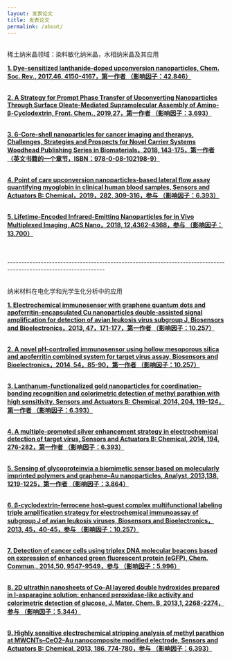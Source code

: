 ```yaml
---
layout: 发表论文
title: 发表论文
permalink: /about/
---
```


<br>  稀土纳米晶领域：染料敏化纳米晶，水相纳米晶及其应用 <br>

<strong><a href="https://pubs.rsc.org/en/content/articlelanding/2017/cs/c7cs00053g#!divAbstract">1. Dye-sensitized lanthanide-doped upconversion nanoparticles, Chem. Soc. Rev., 2017,46, 4150-4167，第一作者 （影响因子：42.846）</a></strong><br><br>

<strong><a href="https://www.frontiersin.org/articles/10.3389/fchem.2019.00161/full">2. A Strategy for Prompt Phase Transfer of Upconverting Nanoparticles Through Surface Oleate-Mediated Supramolecular Assembly of Amino-β-Cyclodextrin, Front. Chem., 2019,27，第一作者 （影响因子：3.693）</a></strong><br><br>

<strong><a href="https://www.sciencedirect.com/science/article/pii/B9780081021989000065?via%3Dihub">3.  6-Core-shell nanoparticles for cancer imaging and therapys, Challenges, Strategies and Prospects for Novel Carrier Systems
Woodhead Publishing Series in Biomaterials，2018, 143-175，第一作者 （英文书籍的一个章节，ISBN：978-0-08-102198-9）</a></strong><br><br>

<strong><a href="https://www.sciencedirect.com/science/article/abs/pii/S0925400518320306?via%3Dihub">4. Point of care upconversion nanoparticles-based lateral flow assay quantifying myoglobin in clinical human blood samples, Sensors and Actuators B: Chemical，2019，282, 309-316，参与 （影响因子：6.393）</a></strong><br><br>

<strong><a href="https://pubs.acs.org/doi/10.1021/acsnano.7b09189">5. Lifetime-Encoded Infrared-Emitting Nanoparticles for in Vivo Multiplexed Imaging, ACS Nano，2018, 12,4362-4368，参与 （影响因子：13.700）</a></strong><br><br>

<br>-----------------------------------------------------------------------------------------------------------------<br>

<br>  纳米材料在电化学和光学生化分析中的应用 <br>

<strong><a href="https://www.sciencedirect.com/science/article/pii/S0956566313001802?via%3Dihub">1. Electrochemical immunosensor with graphene quantum dots and apoferritin-encapsulated Cu nanoparticles double-assisted signal amplification for detection of avian leukosis virus subgroup J, Biosensors and Bioelectronics，2013, 47，171-177，第一作者 （影响因子：10.257）</a></strong><br><br>

<strong><a href="https://www.sciencedirect.com/science/article/pii/S0956566313007537?via%3Dihub">2. A novel pH-controlled immunosensor using hollow mesoporous silica and apoferritin combined system for target virus assay, Biosensors and Bioelectronics，2014, 54，85-90，第一作者 （影响因子：10.257）</a></strong><br><br>

<strong><a href="https://www.sciencedirect.com/science/article/abs/pii/S0925400514009332?via%3Dihub">3. Lanthanum-functionalized gold nanoparticles for coordination–bonding recognition and colorimetric detection of methyl parathion with high sensitivity, Sensors and Actuators B: Chemical, 2014, 204, 119-124，第一作者 （影响因子：6.393）</a></strong><br><br>

<strong><a href="https://www.sciencedirect.com/science/article/abs/pii/S0925400513015414?via%3Dihub">4. A multiple-promoted silver enhancement strategy in electrochemical detection of target virus, Sensors and Actuators B: Chemical, 2014, 194, 276-282，第一作者 （影响因子：6.393）</a></strong><br><br>

<strong><a href="https://pubs.rsc.org/en/content/articlelanding/2013/AN/c2an36297j#!divAbstract">5. Sensing of glycoproteinvia a biomimetic sensor based on molecularly imprinted polymers and graphene–Au nanoparticles, Analyst, 2013,138, 1219-1225，第一作者 （影响因子：3.864）</a></strong><br><br>

<strong><a href="https://www.sciencedirect.com/science/article/pii/S0956566313000523?via%3Dihub">6. β-cyclodextrin-ferrocene host–guest complex multifunctional labeling triple amplification strategy for electrochemical immunoassay of subgroup J of avian leukosis viruses, Biosensors and Bioelectronics，2013, 45，40-45，参与 （影响因子：10.257）</a></strong><br><br>

<strong><a href="https://pubs.rsc.org/en/content/articlelanding/2014/CC/C4CC03925D#!divAbstract">7. Detection of cancer cells using triplex DNA molecular beacons based on expression of enhanced green fluorescent protein (eGFP), Chem. Commun., 2014,50, 9547-9549，参与 （影响因子：5.996）</a></strong><br><br>

<strong><a href="https://pubs.rsc.org/en/content/articlelanding/2013/TB/c3tb00044c#!divAbstract">8. 2D ultrathin nanosheets of Co–Al layered double hydroxides prepared in l-asparagine solution: enhanced peroxidase-like activity and colorimetric detection of glucose, J. Mater. Chem. B, 2013,1, 2268-2274，参与 （影响因子：5.344）</a></strong><br><br>

<strong><a href="https://www.sciencedirect.com/science/article/abs/pii/S0925400513007491?via%3Dihub">9. Highly sensitive electrochemical stripping analysis of methyl parathion at MWCNTs–CeO2–Au nanocomposite modified electrode, Sensors and Actuators B: Chemical, 2013, 186, 774-780，参与 （影响因子：6.393）</a></strong><br><br>

<br>  
<br>

